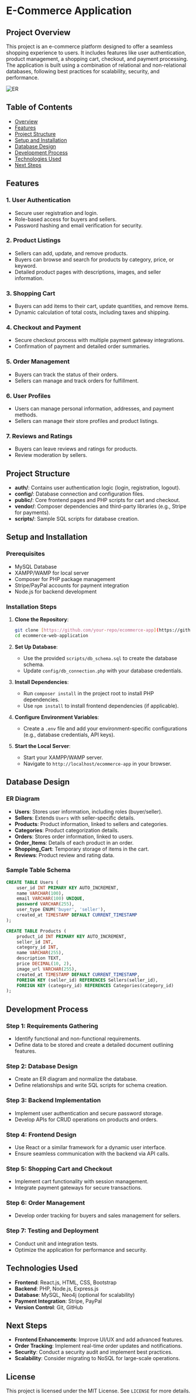 # E-Commerce Application

## Project Overview
This project is an e-commerce platform designed to offer a seamless shopping experience to users. It includes features like user authentication, product management, a shopping cart, checkout, and payment processing. The application is built using a combination of relational and non-relational databases, following best practices for scalability, security, and performance.

![ER](https://github.com/user-attachments/assets/724e9134-f6ab-4ae1-b7b2-548076021718)

## Table of Contents
- [Overview](#overview)
- [Features](#features)
- [Project Structure](#project-structure)
- [Setup and Installation](#setup-and-installation)
- [Database Design](#database-design)
- [Development Process](#development-process)
- [Technologies Used](#technologies-used)
- [Next Steps](#next-steps)

## Features
### 1. User Authentication
- Secure user registration and login.
- Role-based access for buyers and sellers.
- Password hashing and email verification for security.

### 2. Product Listings
- Sellers can add, update, and remove products.
- Buyers can browse and search for products by category, price, or keyword.
- Detailed product pages with descriptions, images, and seller information.

### 3. Shopping Cart
- Buyers can add items to their cart, update quantities, and remove items.
- Dynamic calculation of total costs, including taxes and shipping.

### 4. Checkout and Payment
- Secure checkout process with multiple payment gateway integrations.
- Confirmation of payment and detailed order summaries.

### 5. Order Management
- Buyers can track the status of their orders.
- Sellers can manage and track orders for fulfillment.

### 6. User Profiles
- Users can manage personal information, addresses, and payment methods.
- Sellers can manage their store profiles and product listings.

### 7. Reviews and Ratings
- Buyers can leave reviews and ratings for products.
- Review moderation by sellers.

## Project Structure
- **auth/**: Contains user authentication logic (login, registration, logout).
- **config/**: Database connection and configuration files.
- **public/**: Core frontend pages and PHP scripts for cart and checkout.
- **vendor/**: Composer dependencies and third-party libraries (e.g., Stripe for payments).
- **scripts/**: Sample SQL scripts for database creation.

## Setup and Installation
### Prerequisites
- MySQL Database
- XAMPP/WAMP for local server
- Composer for PHP package management
- Stripe/PayPal accounts for payment integration
- Node.js for backend development

### Installation Steps
1. **Clone the Repository**:
   ```bash
   git clone [https://github.com/your-repo/ecommerce-app](https://github.com/NavyaBoga1109/ecommerce_web_application).git
   cd ecommerce-web-application
   ```
2. **Set Up Database**:
   - Use the provided `scripts/db_schema.sql` to create the database schema.
   - Update `config/db_connection.php` with your database credentials.

3. **Install Dependencies**:
   - Run `composer install` in the project root to install PHP dependencies.
   - Use `npm install` to install frontend dependencies (if applicable).

4. **Configure Environment Variables**:
   - Create a `.env` file and add your environment-specific configurations (e.g., database credentials, API keys).

5. **Start the Local Server**:
   - Start your XAMPP/WAMP server.
   - Navigate to `http://localhost/ecommerce-app` in your browser.

## Database Design
### ER Diagram
- **Users**: Stores user information, including roles (buyer/seller).
- **Sellers**: Extends `Users` with seller-specific details.
- **Products**: Product information, linked to sellers and categories.
- **Categories**: Product categorization details.
- **Orders**: Stores order information, linked to users.
- **Order_Items**: Details of each product in an order.
- **Shopping_Cart**: Temporary storage of items in the cart.
- **Reviews**: Product review and rating data.

### Sample Table Schema
```sql
CREATE TABLE Users (
    user_id INT PRIMARY KEY AUTO_INCREMENT,
    name VARCHAR(100),
    email VARCHAR(100) UNIQUE,
    password VARCHAR(255),
    user_type ENUM('buyer', 'seller'),
    created_at TIMESTAMP DEFAULT CURRENT_TIMESTAMP
);

CREATE TABLE Products (
    product_id INT PRIMARY KEY AUTO_INCREMENT,
    seller_id INT,
    category_id INT,
    name VARCHAR(255),
    description TEXT,
    price DECIMAL(10, 2),
    image_url VARCHAR(255),
    created_at TIMESTAMP DEFAULT CURRENT_TIMESTAMP,
    FOREIGN KEY (seller_id) REFERENCES Sellers(seller_id),
    FOREIGN KEY (category_id) REFERENCES Categories(category_id)
);
```

## Development Process
### Step 1: Requirements Gathering
- Identify functional and non-functional requirements.
- Define data to be stored and create a detailed document outlining features.

### Step 2: Database Design
- Create an ER diagram and normalize the database.
- Define relationships and write SQL scripts for schema creation.

### Step 3: Backend Implementation
- Implement user authentication and secure password storage.
- Develop APIs for CRUD operations on products and orders.

### Step 4: Frontend Design
- Use React or a similar framework for a dynamic user interface.
- Ensure seamless communication with the backend via API calls.

### Step 5: Shopping Cart and Checkout
- Implement cart functionality with session management.
- Integrate payment gateways for secure transactions.

### Step 6: Order Management
- Develop order tracking for buyers and sales management for sellers.

### Step 7: Testing and Deployment
- Conduct unit and integration tests.
- Optimize the application for performance and security.

## Technologies Used
- **Frontend**: React.js, HTML, CSS, Bootstrap
- **Backend**: PHP, Node.js, Express.js
- **Database**: MySQL, Neo4j (optional for scalability)
- **Payment Integration**: Stripe, PayPal
- **Version Control**: Git, GitHub

## Next Steps
- **Frontend Enhancements**: Improve UI/UX and add advanced features.
- **Order Tracking**: Implement real-time order updates and notifications.
- **Security**: Conduct a security audit and implement best practices.
- **Scalability**: Consider migrating to NoSQL for large-scale operations.

## License
This project is licensed under the MIT License. See `LICENSE` for more details.
